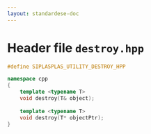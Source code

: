 ```yaml
---
layout: standardese-doc
---
```


# Header file `destroy.hpp`

``` cpp
#define SIPLASPLAS_UTILITY_DESTROY_HPP 

namespace cpp
{
    template <typename T>
    void destroy(T& object);
    
    template <typename T>
    void destroy(T* objectPtr);
}
```

